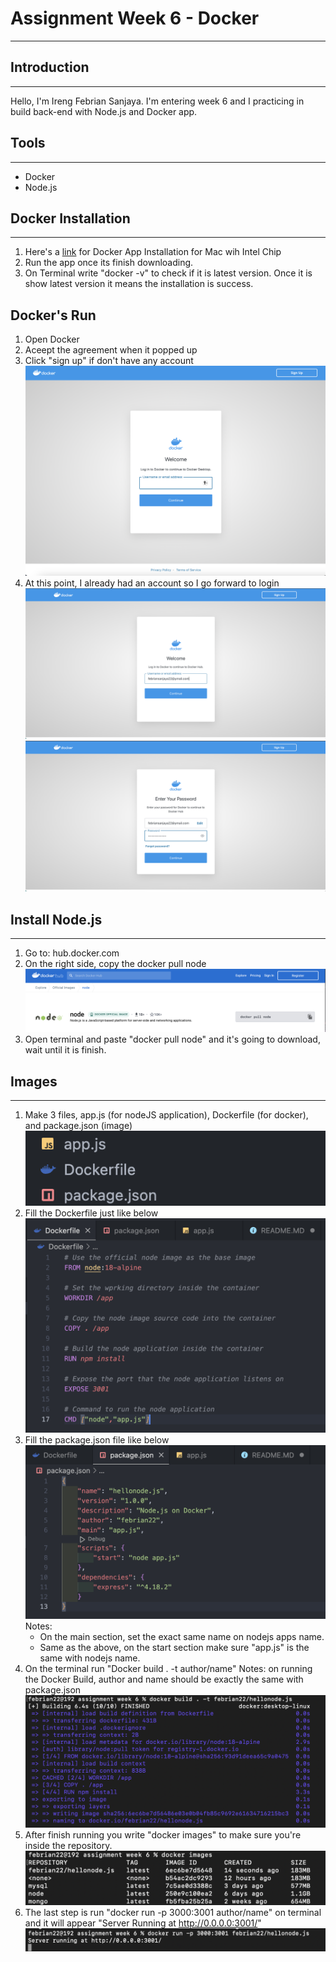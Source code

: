 # Assignment Week 6 - Docker
---

## Introduction
---
Hello, I'm Ireng Febrian Sanjaya. I'm entering week 6 and I practicing in build back-end with Node.js and Docker app.


## Tools
---
- Docker
- Node.js

## Docker Installation
---
1. Here's a [link](https://desktop.docker.com/mac/main/amd64/Docker.dmg?utm_source=docker&utm_medium=webreferral&utm_campaign=docs-driven-download-mac-amd64) for Docker App Installation for Mac wih Intel Chip
2. Run the app once its finish downloading.
3. On Terminal write "docker -v" to check if it is latest version. Once it is show latest version it means the installation is success.

## Docker's Run
1. Open Docker
2. Aceept the agreement when it popped up
3. Click "sign up" if don't have any account
   ![Dockerpage](Readme%20Documentation/Docker%20Run%203.png)
4. At this point, I already had an account so I go forward to login
   ![Dockeraccount](Readme%20Documentation/Docker%20Run%202.png)
   ![Dockeraccount](Readme%20Documentation/Docker%20Run.png)



## Install Node.js
---
1. Go to: hub.docker.com
2. On the right side, copy the docker pull node
   ![dockerpull](Readme%20Documentation/Install%20Node.png)
3. Open terminal and paste "docker pull node" and it's going to download, wait until it is finish.
   



## Images
---
1. Make 3 files, app.js (for nodeJS application), Dockerfile (for docker), and package.json (image)
![filesimages](Readme%20Documentation/Images%20File.png)
2. Fill the Dockerfile just like below
![dockerfile](Readme%20Documentation/Docker%20FIle.png)
3. Fill the package.json file like below
![packagejson](Readme%20Documentation/Package.png)
   Notes:
   - On the main section, set the exact same name on nodejs apps name.
   - Same as the above, on the start section make sure "app.js" is the same with nodejs name.
4. On the terminal run "Docker build . -t author/name"
   Notes: on running the Docker Build, author and name should be exactly the same with package.json
![Dockerbuild](Readme%20Documentation/Docker%20Build.png)
5. After finish running you write "docker images" to make sure you're inside
   the repository.
![Dockerimages](Readme%20Documentation/Docker%20Images.png)
6. The last step is run "docker run -p 3000:3001 author/name" on terminal and it will appear "Server Running at http://0.0.0.0:3001/"
![Docker](Readme%20Documentation/Images%206.png)

